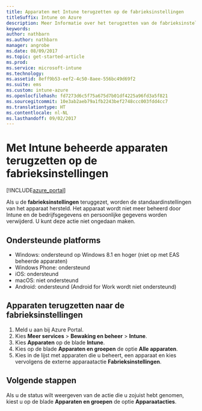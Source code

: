 ```yaml
---
title: Apparaten met Intune terugzetten op de fabrieksinstellingen
titleSuffix: Intune on Azure
description: Meer Informatie over het terugzetten van de fabrieksinstellingen voor apparaten die u beheert met Intune.
keywords: 
author: nathbarn
ms.author: nathbarn
manager: angrobe
ms.date: 08/09/2017
ms.topic: get-started-article
ms.prod: 
ms.service: microsoft-intune
ms.technology: 
ms.assetid: 8eff9b53-eef2-4c50-8aee-556bc49d69f2
ms.suite: ems
ms.custom: intune-azure
ms.openlocfilehash: fd7273d6c5f75a675d7b01df4225a96fd3a5f821
ms.sourcegitcommit: 10e3ab2aeb79a1fb2243bef2748ccc003fdd4cc7
ms.translationtype: HT
ms.contentlocale: nl-NL
ms.lasthandoff: 09/02/2017
---
```

# <a name="reset-intune-managed-devices-to-factory-settings"></a>Met Intune beheerde apparaten terugzetten op de fabrieksinstellingen


[!INCLUDE[azure_portal](./includes/azure_portal.md)]

Als u de **fabrieksinstellingen** teruggezet, worden de standaardinstellingen van het apparaat hersteld. Het apparaat wordt niet meer beheerd door Intune en de bedrijfsgegevens en persoonlijke gegevens worden verwijderd. U kunt deze actie niet ongedaan maken.

## <a name="supported-platforms"></a>Ondersteunde platforms

- Windows: ondersteund op Windows 8.1 en hoger (niet op met EAS beheerde apparaten)
- Windows Phone: ondersteund
- iOS: ondersteund
- macOS: niet ondersteund
- Android: ondersteund (Android for Work wordt niet ondersteund)

## <a name="how-to-reset-a-device-to-factory-settings"></a>Apparaten terugzetten naar de fabrieksinstellingen

1. Meld u aan bij Azure Portal.
2. Kies **Meer services** > **Bewaking en beheer** > **Intune**.
3. Kies **Apparaten** op de blade **Intune**.
4. Kies op de blade **Apparaten en groepen** de optie **Alle apparaten**.
5. Kies in de lijst met apparaten die u beheert, een apparaat en kies vervolgens de externe apparaatactie **Fabrieksinstellingen**.

## <a name="next-steps"></a>Volgende stappen

Als u de status wilt weergeven van de actie die u zojuist hebt genomen, kiest u op de blade **Apparaten en groepen** de optie **Apparaatacties**.
